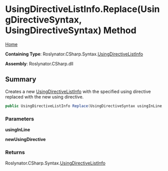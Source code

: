 # UsingDirectiveListInfo\.Replace\(UsingDirectiveSyntax, UsingDirectiveSyntax\) Method

[Home](../../../../../README.md)

**Containing Type**: Roslynator\.CSharp\.Syntax\.[UsingDirectiveListInfo](../README.md)

**Assembly**: Roslynator\.CSharp\.dll

## Summary

Creates a new [UsingDirectiveListInfo](../README.md) with the specified using directive replaced with the new using directive\.

```csharp
public UsingDirectiveListInfo Replace(UsingDirectiveSyntax usingInLine, UsingDirectiveSyntax newUsingDirective)
```

### Parameters

**usingInLine**

**newUsingDirective**

### Returns

Roslynator\.CSharp\.Syntax\.[UsingDirectiveListInfo](../README.md)

